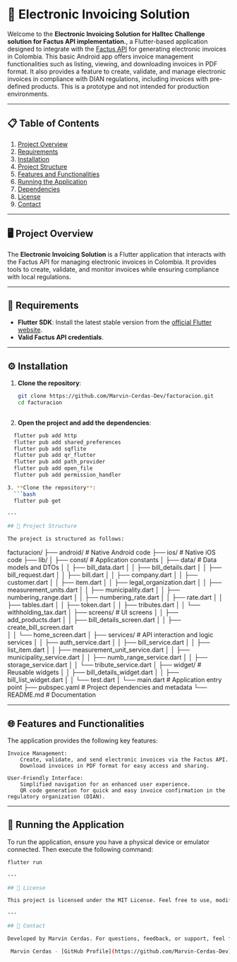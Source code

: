 # 🧾 Electronic Invoicing Solution

Welcome to the **Electronic Invoicing Solution for Halltec Challenge solution for Factus API implementation.**, a Flutter-based application designed to integrate with the [Factus API](https://developers.factus.com.co/) for generating electronic invoices in Colombia. This basic Android app offers invoice management functionalities such as listing, viewing, and downloading invoices in PDF format. It also provides a feature to create, validate, and manage electronic invoices in compliance with DIAN regulations, including invoices with pre-defined products. This is a prototype and not intended for production environments.

---

## 📋 Table of Contents

1. [Project Overview](#project-overview)
2. [Requirements](#requirements)
3. [Installation](#installation)
4. [Project Structure](#project-structure)
5. [Features and Functionalities](#features-and-functionalities)
6. [Running the Application](#running-the-application)
7. [Dependencies](#dependencies)
8. [License](#license)
9. [Contact](#contact)

---

## 🖥️ Project Overview

The **Electronic Invoicing Solution** is a Flutter application that interacts with the Factus API for managing electronic invoices in Colombia. It provides tools to create, validate, and monitor invoices while ensuring compliance with local regulations.

---

## 🔧 Requirements

- **Flutter SDK**: Install the latest stable version from the [official Flutter website](https://flutter.dev/docs/get-started/install).
- **Valid Factus API credentials**.

---

## ⚙️ Installation

1. **Clone the repository**:
   ```bash
   git clone https://github.com/Marvin-Cerdas-Dev/facturacion.git
   cd facturacion
  
2. **Open the project and add the dependencies**:
 ```bash
   flutter pub add http
   flutter pub add shared_preferences
   flutter pub add sqflite
   flutter pub add qr_flutter
   flutter pub add path_provider
   flutter pub add open_file
   flutter pub add permission_handler

3. **Clone the repository**:
   ```bash
   flutter pub get

---

## 📁 Project Structure

The project is structured as follows:
```
facturacion/ 
├── android/ # Native Android code 
├── ios/ # Native iOS code 
├── lib/ 
│    ├── const/ # Application constants 
│    ├── data/ # Data models and DTOs 
│    │     ├── bill_data.dart 
│    │     ├── bill_details.dart 
│    │     ├── bill_request.dart 
│    │     ├── bill.dart 
│    │     ├── company.dart 
│    │     ├── customer.dart 
│    │     ├── item.dart 
│    │     ├── legal_organization.dart 
│    │     ├── measurement_units.dart 
│    │     ├── municipality.dart 
│    │     ├── numbering_range.dart 
│    │     ├── numbering_rate.dart 
│    │     ├── rate.dart 
│    │     ├── tables.dart 
│    │     ├── token.dart 
│    │     ├── tributes.dart 
│    │     └── withholding_tax.dart 
│    ├── screens/ # UI screens 
│    │     ├── add_products.dart 
│    │     ├── bill_details_screen.dart 
│    │     ├── create_bill_screen.dart  
│    │     └── home_screen.dart 
│    ├── services/ # API interaction and logic services 
│    │     ├── auth_service.dart 
│    │     ├── bill_service.dart 
│    │     ├── list_item.dart 
│    │     ├── measurement_unit_service.dart 
│    │     ├── municipality_service.dart 
│    │     ├── numb_range_service.dart 
│    │     ├── storage_service.dart 
│    │     └── tribute_service.dart 
│    ├── widget/ # Reusable widgets 
│    │     ├── bill_details_widget.dart 
│    │     ├── bill_list_widget.dart 
│    │     └── test.dart 
│    └── main.dart # Application entry point 
├── pubspec.yaml # Project dependencies and metadata 
└── README.md # Documentation

---

## 🌐 Features and Functionalities

The application provides the following key features:

    Invoice Management:
        Create, validate, and send electronic invoices via the Factus API.
        Download invoices in PDF format for easy access and sharing.

    User-Friendly Interface:
        Simplified navigation for an enhanced user experience.
        QR code generation for quick and easy invoice confirmation in the regulatory organization (DIAN).

---

## 🚀 Running the Application

To run the application, ensure you have a physical device or emulator connected. Then execute the following command:
   ```bash
   flutter run

---

## 📜 License

This project is licensed under the MIT License. Feel free to use, modify, and distribute it under the terms of the license.

---

## 🤝 Contact

Developed by Marvin Cerdas. For questions, feedback, or support, feel free to reach out:

    Marvin Cerdas - [GitHub Profile](https://github.com/Marvin-Cerdas-Dev)
